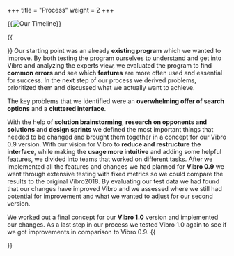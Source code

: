 +++
title = "Process"
weight = 2
+++

{{<image src="timeline30.01.22.png" alt="Our Timeline">}}



{{<section title="Development">}}
Our starting point was an already **existing program** which we wanted to improve. By both testing the program ourselves to understand and get into Vibro and analyzing the experts view, we evaluated the program to find **common errors** and see which **features** are more often used and essential for success. In the next step of our process we derived problems, prioritized them and discussed what we actually want to achieve.

The key problems that we identified were an **overwhelming offer of search options** and a **cluttered interface**.

With the help of **solution brainstorming**, **research on opponents and solutions** and **design sprints** we defined the most important things that needed to be changed and brought them together in a concept for our Vibro 0.9 version.
With our vision for Vibro to **reduce and restructure the interface**, while making the **usage more intuitive** and adding some helpful features, we divided into teams that worked on different tasks.
After we implemented all the features and changes we had planned for **Vibro 0.9** we went through extensive testing with fixed metrics so we could compare the results to the original Vibro2018. By evaluating our test data we had found that our changes have improved Vibro and we assessed where we still had potential for improvement and what we wanted to adjust for our second version.

We worked out a final concept for our **Vibro 1.0** version and implemented our changes. As a last step in our process we tested Vibro 1.0 again to see if we got improvements in comparison to Vibro 0.9.
{{</section>}}
